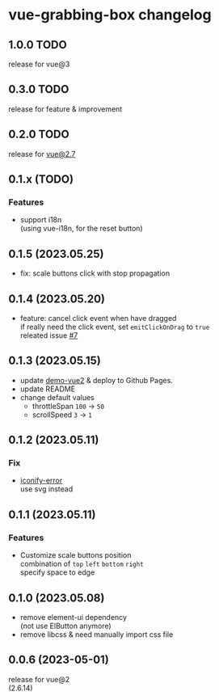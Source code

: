 # vue-grabbing-box changelog

## 1.0.0 TODO

release for vue@3

## 0.3.0 TODO

release for feature & improvement

## 0.2.0 TODO

release for vue@2.7

## 0.1.x (TODO)

### Features

- support i18n  
  (using vue-i18n, for the reset button)

## 0.1.5 (2023.05.25)

- fix: scale buttons click with stop propagation

## 0.1.4 (2023.05.20)

- feature: cancel click event when have dragged  
  if really need the click event, set `emitClickOnDrag` to `true`  
  releated issue [#7](https://github.com/CoderMonkie/vue-grabbing-box/issues/7)

## 0.1.3 (2023.05.15)

- update [demo-vue2](https://codermonkie.github.io/vue-grabbing-box/demo-vue2/) & deploy to Github Pages.
- update README
- change default values
  - throttleSpan `100` -> `50`
  - scrollSpeed `3` -> `1`

## 0.1.2 (2023.05.11)

### Fix

- [iconify-error](https://github.com/CoderMonkie/vue-grabbing-box/issues/2)  
  use svg instead

## 0.1.1 (2023.05.11)

### Features

- Customize scale buttons position  
  combination of `top` `left` `bottom` `right`  
  specify space to edge

## 0.1.0 (2023.05.08)

- remove element-ui dependency  
  (not use ElButton anymore)
- remove libcss & need manually import css file

## 0.0.6 (2023-05-01)

release for vue@2  
(2.6.14)
